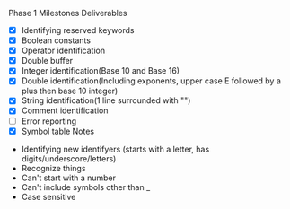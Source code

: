 Phase 1 Milestones
Deliverables
- [X] Identifying reserved keywords
- [X] Boolean constants
- [X] Operator identification
- [x] Double buffer
- [x] Integer identification(Base 10 and Base 16)
- [x] Double identification(Including exponents, upper case E followed by a plus then base 10 integer)
- [x] String identification(1 line surrounded with "")
- [x] Comment identification
- [ ] Error reporting
- [x] Symbol table
Notes
 - Identifying new identifyers (starts with a letter, has digits/underscore/letters)
 - Recognize things
 - Can't start with a number
 - Can't include symbols other than _
 - Case sensitive
